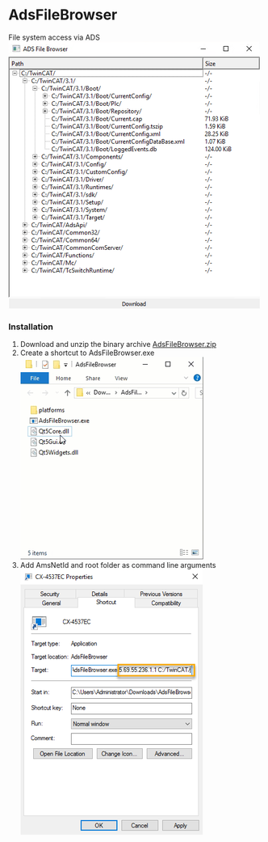 # AdsFileBrowser

File system access via ADS  
![ads_file_browser_gui.png](/assets/ads_file_browser_gui.png?raw=true)

### Installation 

1. Download and unzip the binary archive [AdsFileBrowser.zip](/releases/download/v1.0/AdsFileBrowser.zip)
2. Create a shortcut to AdsFileBrowser.exe  
![link_and_rename.gif](/assets/link_and_rename.gif?raw=true)
3. Add AmsNetId and root folder as command line arguments  
![link_properties.png](/assets/link_properties.png?raw=true)
